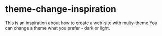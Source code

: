 # theme-change-inspiration

This is an inspiration about how to create a web-site with multy-theme
You can change a theme what you prefer - dark or light.
